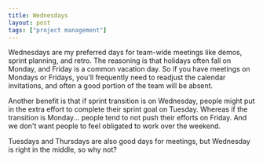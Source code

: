 ```yaml
---
title: Wednesdays
layout: post
tags: ["project management"]
---
```


Wednesdays are my preferred days for team-wide meetings like demos, sprint planning, and retro. The reasoning is that holidays often fall on Monday, and Friday is a common vacation day. So if you have meetings on Mondays or Fridays, you'll frequently need to readjust the calendar invitations, and often a good portion of the team will be absent.

Another benefit is that if sprint transition is on Wednesday, people might put in the extra effort to complete their sprint goal on Tuesday. Whereas if the transition is Monday... people tend to not push their efforts on Friday. And we don't want people to feel obligated to work over the weekend.

Tuesdays and Thursdays are also good days for meetings, but Wednesday is right in the middle, so why not?
